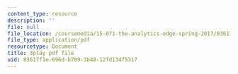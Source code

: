 ```yaml
---
content_type: resource
description: ''
file: null
file_location: /coursemedia/15-071-the-analytics-edge-spring-2017/83617f1e696db7093b4812fd134f5317_Vd6yR63nfHY.pdf
file_type: application/pdf
resourcetype: Document
title: 3play pdf file
uid: 83617f1e-696d-b709-3b48-12fd134f5317
---
```

